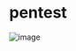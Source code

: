 # pentest

![image](https://user-images.githubusercontent.com/80155116/111444894-b9027e00-876f-11eb-84b9-875dacfa2e7a.png)
